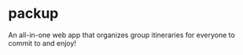 # packup
An all-in-one web app that organizes group itineraries for everyone to commit to and enjoy!
